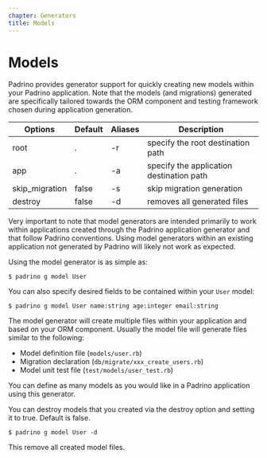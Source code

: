 ```yaml
---
chapter: Generators
title: Models
---
```


# Models

Padrino provides generator support for quickly creating new models within your
Padrino application. Note that the models (and migrations) generated are
specifically tailored towards the ORM component and testing framework chosen
during application generation.

Options         | Default | Aliases | Description
--------------- | ------- | ------- | ----------------------------------------
root            | .       | -r      | specify the root destination path
app             | .       | -a      | specify the application destination path
skip\_migration | false   | -s      | skip migration generation
destroy         | false   | -d      | removes all generated files

Very important to note that model generators are intended primarily to work
within applications created through the Padrino application generator and that
follow Padrino conventions. Using model generators within an existing
application not generated by Padrino will likely not work as expected.

Using the model generator is as simple as:

```shell
$ padrino g model User
```

You can also specify desired fields to be contained within your `User` model:

```shell
$ padrino g model User name:string age:integer email:string
```

The model generator will create multiple files within your application and based
on your ORM component. Usually the model file will generate files similar to the
following:

- Model definition file (`models/user.rb`)
- Migration declaration (`db/migrate/xxx_create_users.rb`)
- Model unit test file (`test/models/user_test.rb`)

You can define as many models as you would like in a Padrino application using
this generator.

You can destroy models that you created via the destroy option and setting it to
true. Default is false.

```shell
$ padrino g model User -d
```

This remove all created model files.
